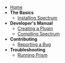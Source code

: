  * [Home](https://github.com/Ciastex/Spectrum/wiki)
 * **The Basics**
   - [Installing Spectrum](https://github.com/Ciastex/Spectrum/wiki/Installing-Spectrum)
 * **Developer's Manual**
   - [Creating a Plugin](https://github.com/Ciastex/Spectrum/wiki/Creating-a-plugin)
   - [Compiling Spectrum](https://github.com/Ciastex/Spectrum/wiki/Compiling-Spectrum)
 * **Contributing**
   - [Reporting a Bug](https://github.com/Ciastex/Spectrum/wiki/Reporting-a-bug)
 * **Troubleshooting**
   - [Running Prism](https://github.com/Ciastex/Spectrum/wiki/Troubleshooting-Prism)